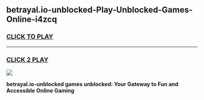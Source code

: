 
## betrayal.io-unblocked-Play-Unblocked-Games-Online-i4zcq
<h3>
<a href="https://premium76.site?title=betrayal.io-unblocked&ref=25A">CLICK TO PLAY</a></h3>
<hr>

<h3>
<a href="https://premium76.site?title=betrayal.io-unblocked&ref=25A">CLICK 2 PLAY</a>
  
</h3>

<a href="https://premium76.site?title=betrayal.io-unblocked&ref=25A"><img src="https://clearcache.store/games.png"></a>


**betrayal.io-unblocked games unblocked: Your Gateway to Fun and Accessible Online Gaming**
